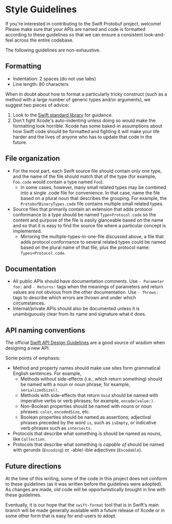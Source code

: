 # Style Guidelines

If you're interested in contributing to the Swift Protobuf project, welcome!
Please make sure that your APIs are named and code is formatted according to
these guidelines so that we can ensure a consistent look-and-feel across the
entire codebase.

The following guidelines are non-exhaustive.

## Formatting

* Indentation: 2 spaces (do not use tabs)
* Line length: 80 characters

When in doubt about how to format a particularly tricky construct (such as
a method with a large number of generic types and/or arguments), we suggest
two pieces of advice:

1. Look to the
   [Swift standard library](https://github.com/apple/swift/tree/main/stdlib/public/core)
   for guidance.
1. Don't fight Xcode's auto-indenting unless doing so would make the
   formatting look horrible. Xcode has some baked-in assumptions about how
   Swift code should be formatted and fighting it will make your life harder
   and the lives of anyone who has to update that code in the future.

## File organization

* For the most part, each Swift source file should contain only one type, and
  the name of the file should match that of the type (for example, `Foo.code`
  would contain a type named `Foo`).
  * In some cases, however, many small related types may be combined into a
    single .code file for convenience. In that case, name the file based on a
    plural noun that describes the grouping. For example, the
    `ProtobufBinaryTypes.code` file contains multiple small related types.
* Source files that primarily contain an extension that adds protocol
  conformance to a type should be named `Type+Protocol.code` so the content
  and purpose of the file is easily glanceable based on the name and so that it
  is easy to find the source file where a particular concept is implemented.
  * Mirroring the multiple-types-in-one-file discussed above, a file that adds
    protocol conformance to several related types could be named based on the
    plural name of that file, plus the protocol name: `Types+Protocol.code`.

## Documentation

* All public APIs should have documentation comments. Use `- Parameter foo:`
  and `- Returns:` tags when the meanings of parameters and return values are
  not obvious from the other documentation. Use `- Throws:` tags to describe
  which errors are thrown and under which circumstances.
* Internal/private APIs should also be documented unless it is unambiguously
  clear from its name and signature what it does.

## API naming conventions

The official
[Swift API Design Guidelines](https://swift.org/documentation/api-design-guidelines/)
are a good source of wisdom when designing a new API.

Some points of emphasis:

* Method and property names should make use sites form grammatical English
  sentences. For example,
  * Methods without side-effects (i.e., which return something) should be named
    with a noun or noun phrase; for example, `serializedSize()`.
  * Methods with side-effects that return `Void` should be named with
    imperative verbs or verb phrases; for example, `encode(value:)`.
  * Non-Boolean properties should be named with nouns or noun phrases: `color`,
    `encodedSize`, etc.
  * Boolean properties should be named as assertions; adjectival phrases
    preceded by the word `is`, such as `isEmpty`, or indicative verb phrases
    such as `intersects`.
* Protocols that describe what something *is* should be named as nouns, like
  `Collection`.
* Protocols that describe what something is *capable of* should be named with
  gerunds (`Encoding`) or -able/-ible adjectives (`Encodable`).

## Future directions

At the time of this writing, some of the code in this project does not conform
to these guidelines (as it was written before the guidelines were adopted). As
changes are made, old code will be opportunistically brought in line with these
guidelines.

Eventually, it is our hope that the `swift-format` tool that is in Swift's
main branch will be made generally available with a future release of Xcode
or in some other form that is easy for end-users to adopt.
